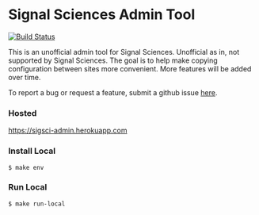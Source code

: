 # Signal Sciences Admin Tool

[![Build Status](https://travis-ci.org/foospidy/sigsci-admin.svg?branch=master)](https://travis-ci.org/foospidy/sigsci-admin)

This is an unofficial admin tool for Signal Sciences. Unofficial as in, not supported by Signal Sciences. The goal is to help
make copying configuration between sites more convenient. More features will be added over time.

To report a bug or request a feature, submit a github issue [here](https://github.com/foospidy/sigsci-admin/issues).

### Hosted

https://sigsci-admin.herokuapp.com

### Install Local

`$ make env`

### Run Local

`$ make run-local`
